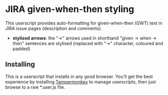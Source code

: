 # JIRA given-when-then styling

This userscript provides auto-formatting for given-when-then (GWT) text in JIRA issue pages (description and comments).

- **stylised arrows**: the "->" arrows used in shorthand "given -> when -> then" sentences are stylised (replaced with "→" character, coloured and padded)

## Installing

This is a userscript that installs in any good browser. You'll get the best experience by installing [Tampermonkey](https://tampermonkey.net/) to manage userscripts, then just browse to a raw *.user.js file.
